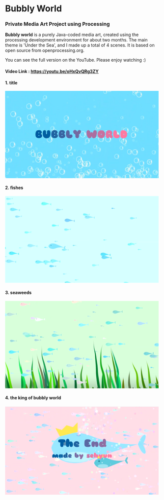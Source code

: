 # Bubbly World
### Private Media Art Project using Processing
  **Bubbly world** is a purely Java-coded media art, created using the processing development environment for about two months. The main theme is 'Under the Sea', and I made up a total of 4 scenes. It is based on open source from openprocessing.org.   
     
You can see the full version on the YouTube. Please enjoy watching :)   
   
#### Video Link : https://youtu.be/oHxQvQRg3ZY

#### 1. title
<img src="./img/1.PNG" width="500px" alt="title"></img>
#### 2. fishes
<img src="./img/2.PNG" width="500px" alt="fishes"></img>
#### 3. seaweeds
<img src="./img/3.PNG" width="500px" alt="seaweed"></img>
#### 4. the king of bubbly world
<img src="./img/4.PNG" width="500px" alt="ending credit"></img>
